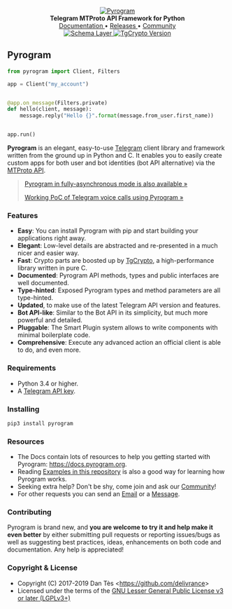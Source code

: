 <p align="center">
    <a href="https://github.com/pyrogram/pyrogram">
        <img src="https://i.imgur.com/BOgY9ai.png" alt="Pyrogram">
    </a>
    <br>
    <b>Telegram MTProto API Framework for Python</b>
    <br>
    <a href="https://docs.pyrogram.org">
        Documentation
    </a>
    •
    <a href="https://github.com/pyrogram/pyrogram/releases">
        Releases
    </a>
    •
    <a href="https://t.me/Pyrogram">
        Community
    </a>
    <br>
    <a href="compiler/api/source/main_api.tl">
        <img src="https://img.shields.io/badge/schema-layer%2097-eda738.svg?longCache=true&colorA=262b30"
            alt="Schema Layer">
    </a>
    <a href="https://github.com/pyrogram/tgcrypto">
        <img src="https://img.shields.io/badge/tgcrypto-v1.1.1-eda738.svg?longCache=true&colorA=262b30"
            alt="TgCrypto Version">
    </a>
</p>

## Pyrogram

``` python
from pyrogram import Client, Filters

app = Client("my_account")


@app.on_message(Filters.private)
def hello(client, message):
    message.reply("Hello {}".format(message.from_user.first_name))


app.run()
```

**Pyrogram** is an elegant, easy-to-use [Telegram](https://telegram.org/) client library and framework written from the
ground up in Python and C. It enables you to easily create custom apps for both user and bot identities (bot API alternative) via the [MTProto API](https://core.telegram.org/api#telegram-api).

> [Pyrogram in fully-asynchronous mode is also available »](https://github.com/pyrogram/pyrogram/issues/181)
>
> [Working PoC of Telegram voice calls using Pyrogram »](https://github.com/bakatrouble/pytgvoip)

### Features

- **Easy**: You can install Pyrogram with pip and start building your applications right away.
- **Elegant**: Low-level details are abstracted and re-presented in a much nicer and easier way.
- **Fast**: Crypto parts are boosted up by [TgCrypto](https://github.com/pyrogram/tgcrypto), a high-performance library
  written in pure C.
- **Documented**: Pyrogram API methods, types and public interfaces are well documented.
- **Type-hinted**: Exposed Pyrogram types and method parameters are all type-hinted.
- **Updated**, to make use of the latest Telegram API version and features.
- **Bot API-like**: Similar to the Bot API in its simplicity, but much more powerful and detailed.
- **Pluggable**: The Smart Plugin system allows to write components with minimal boilerplate code.
- **Comprehensive**: Execute any advanced action an official client is able to do, and even more.

### Requirements

- Python 3.4 or higher.
- A [Telegram API key](https://docs.pyrogram.org/intro/setup#api-keys).

### Installing

``` bash
pip3 install pyrogram
```

### Resources

- The Docs contain lots of resources to help you getting started with Pyrogram: https://docs.pyrogram.org.
- Reading [Examples in this repository](https://github.com/pyrogram/pyrogram/tree/master/examples) is also a good way
  for learning how Pyrogram works.
- Seeking extra help? Don't be shy, come join and ask our [Community](https://t.me/PyrogramChat)!
- For other requests you can send an [Email](mailto:dan@pyrogram.org) or a [Message](https://t.me/haskell).

### Contributing

Pyrogram is brand new, and **you are welcome to try it and help make it even better** by either submitting pull
requests or reporting issues/bugs as well as suggesting best practices, ideas, enhancements on both code
and documentation. Any help is appreciated!

### Copyright & License

- Copyright (C) 2017-2019 Dan Tès <<https://github.com/delivrance>>
- Licensed under the terms of the [GNU Lesser General Public License v3 or later (LGPLv3+)](COPYING.lesser)
